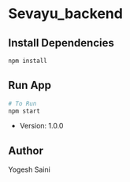 # Sevayu_backend
## Install Dependencies

```bash
npm install
```

## Run App

```bash
# To Run
npm start

```

- Version: 1.0.0

## Author

Yogesh Saini
